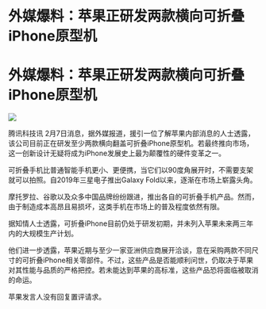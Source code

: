# 外媒爆料：苹果正研发两款横向可折叠iPhone原型机

# 外媒爆料：苹果正研发两款横向可折叠iPhone原型机

![](https://inews.gtimg.com/news_bt/OKYKm00Fi2WJpYKzXVPXKQkBiwTgaLhPlHtdikTLDSrA4AA/1000)

腾讯科技讯
2月7日消息，据外媒报道，援引一位了解苹果内部消息的人士透露，该公司目前正在研发至少两款横向翻盖可折叠iPhone原型机。若最终推向市场，这一创新设计无疑将成为iPhone发展史上最为颠覆性的硬件变革之一。

可折叠手机比普通智能手机更小、更便携，当它们以90度角展开时，不需要支架就可以拍照。自2019年三星电子推出Galaxy
Fold以来，逐渐在市场上崭露头角。

摩托罗拉、谷歌以及众多中国品牌纷纷跟进，推出各自的可折叠手机产品。然而，由于制造成本高昂且易损坏，这类手机在市场上的普及程度依然有限。

据知情人士透露，可折叠iPhone目前仍处于研发初期，并未列入苹果未来两三年内的大规模生产计划。

他们进一步透露，苹果近期与至少一家亚洲供应商展开洽谈，意在采购两款不同尺寸的可折叠iPhone相关零部件。不过，这些产品是否能顺利问世，仍取决于苹果对其性能与品质的严格把控。若未能达到苹果的高标准，这些产品恐将面临被取消的命运。

苹果发言人没有回复置评请求。

